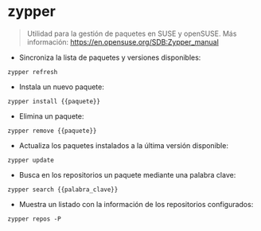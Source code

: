 # zypper

> Utilidad para la gestión de paquetes en SUSE y openSUSE.
> Más información: <https://en.opensuse.org/SDB:Zypper_manual>

- Sincroniza la lista de paquetes y versiones disponibles:

`zypper refresh`

- Instala un nuevo paquete:

`zypper install {{paquete}}`

- Elimina un paquete:

`zypper remove {{paquete}}`

- Actualiza los paquetes instalados a la última versión disponible:

`zypper update`

- Busca en los repositorios un paquete mediante una palabra clave:

`zypper search {{palabra_clave}}`

- Muestra un listado con la información de los repositorios configurados:

`zypper repos -P`
